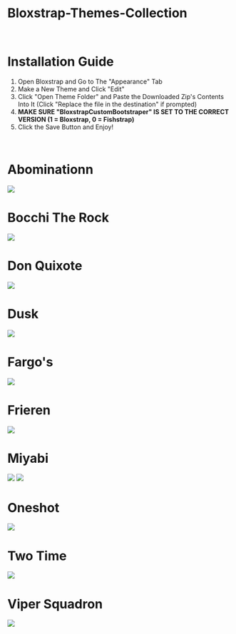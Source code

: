 # Bloxstrap-Themes-Collection

<br>

# Installation Guide
<ol>
  <li>
    Open Bloxstrap and Go to The "Appearance" Tab
  </li>
  <li>
    Make a New Theme and Click "Edit"
  </li>
  <li>
    Click "Open Theme Folder" and Paste the Downloaded Zip's Contents Into It (Click "Replace the file in the destination" if prompted)
  </li>
  <li>
    <b>MAKE SURE "BloxstrapCustomBootstraper" IS SET TO THE CORRECT VERSION (1 = Bloxstrap, 0 = Fishstrap)</b>
  </li>
  <li>
    Click the Save Button and Enjoy!
  </li>
</ol>

<br>

# Abominationn
<img src="Preview/Abom.png">

<br>

# Bocchi The Rock
<img src="Preview/Bocchi_The_Rock.gif">

<br>

# Don Quixote
<img src="Preview/Don_Quixote.png">

<br>

# Dusk 
<img src="Preview/Dusk.gif">

<br>

# Fargo's
<img src="Preview/Fargos.png">

<br>

# Frieren
<img src="Preview/Frieren.gif">

<br>

# Miyabi
<img src="Preview/Miyabi.gif">
<img src="Preview/Miyabi_Alt.gif">

<br>

# Oneshot
<img src="Preview/Oneshot.gif">

<br>

# Two Time
<img src="Preview/Two_Time.png">

<br>

# Viper Squadron
<img src="Preview/Viper_Squadron.png">
